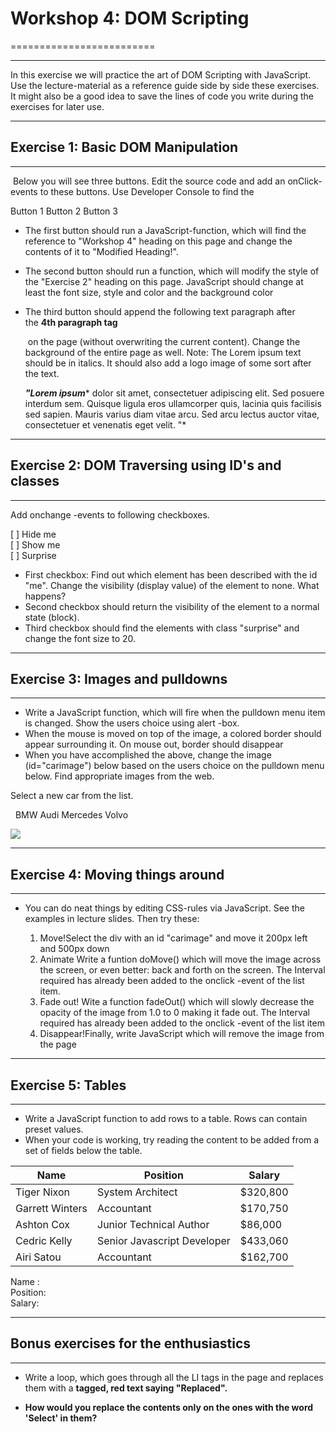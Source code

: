 
# Workshop 4: DOM Scripting
=========================

* * * * *

In this exercise we will practice the art of DOM Scripting with JavaScript. Use the lecture-material as a reference guide side by side these exercises. It might also be a good idea to save the lines of code you write during the exercises for later use.

* * * * *

## Exercise 1: Basic DOM Manipulation
----------------------------------

 Below you will see three buttons. Edit the source code and add an onClick-events to these buttons. Use Developer Console to find the

Button 1 Button 2 Button 3

-   The first button should run a JavaScript-function, which will find the reference to "Workshop 4" heading on this page and change the contents of it to "Modified Heading!".
-   The second button should run a function, which will modify the style of the "Exercise 2" heading on this page. JavaScript should change at least the font size, style and color and the background color
-   The third button should append the following text paragraph after the **4th paragraph tag <p>** on the page (without overwriting the current content). Change the background of the entire page as well. Note: The Lorem ipsum text should be in italics. It should also add a logo image of some sort after the text.

    ***"Lorem ipsum**** dolor sit amet, consectetuer adipiscing elit. Sed posuere interdum sem. Quisque ligula eros ullamcorper quis, lacinia quis facilisis sed sapien. Mauris varius diam vitae arcu. Sed arcu lectus auctor vitae, consectetuer et venenatis eget velit. "*

* * * * *

## Exercise 2: DOM Traversing using ID's and classes
-------------------------------------------------

Add onchange -events to following checkboxes.

[ ] Hide me\
[ ] Show me\
[ ] Surprise

-   First checkbox: Find out which element has been described with the id "me". Change the visibility (display value) of the element to none. What happens?
-   Second checkbox should return the visibility of the element to a normal state (block).
-   Third checkbox should find the elements with class "surprise" and change the font size to 20.

* * * * *

## Exercise 3: Images and pulldowns
--------------------------------

-   Write a JavaScript function, which will fire when the pulldown menu item is changed. Show the users choice using alert -box.
-   When the mouse is moved on top of the image, a colored border should appear surrounding it. On mouse out, border should disappear
-   When you have accomplished the above, change the image (id="carimage") below based on the users choice on the pulldown menu below. Find appropriate images from the web.

Select a new car from the list.

  BMW Audi Mercedes Volvo

![](http://cdn.bmwblog.com/wp-content/uploads/2015/11/BMW-2-Series-Gran-Coupe-Rendering.jpg)

* * * * *

## Exercise 4: Moving things around
--------------------------------

-   You can do neat things by editing CSS-rules via JavaScript. See the examples in lecture slides. Then try these:

    1.  Move!Select the div with an id "carimage" and move it 200px left and 500px down
    2.  Animate Write a funtion doMove() which will move the image across the screen, or even better: back and forth on the screen. The Interval required has already been added to the onclick -event of the list item.
    3.  Fade out! Wite a function fadeOut() which will slowly decrease the opacity of the image from 1.0 to 0 making it fade out. The Interval required has already been added to the onclick -event of the list item
    4.  Disappear!Finally, write JavaScript which will remove the image from the page

* * * * *

## Exercise 5: Tables
------------------

-   Write a JavaScript function to add rows to a table. Rows can contain preset values.
-   When your code is working, try reading the content to be added from a set of fields below the table.

| Name | Position | Salary |
| --- | --- | --- |
| Tiger Nixon | System Architect | $320,800 |
| Garrett Winters | Accountant | $170,750 |
| Ashton Cox | Junior Technical Author | $86,000 |
| Cedric Kelly | Senior Javascript Developer | $433,060 |
| Airi Satou | Accountant | $162,700 |

Name :\
Position:\
Salary:

* * * * *

## Bonus exercises for the enthusiastics
-------------------------------------

-   Write a loop, which goes through all the LI tags in the page and replaces them with a <strong> tagged, red text saying "Replaced".

-   How would you replace the contents only on the ones with the word 'Select' in them?